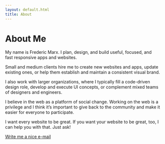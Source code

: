 ```yaml
---
layout: default.html
title: About
---
```


# About Me

My name is Frederic Marx. I plan, design, and build useful, focused, and fast responsive apps and&nbsp;websites.

Small and medium clients hire me to create new websites and apps, update existing ones, or help them establish and maintain a consistent visual brand.

I also work with larger organizations, where I typically fill a code-driven design role, develop and execute UI concepts, or complement mixed teams of designers and engineers.

I believe in the web as a platform of social change. Working on the web is a privilege and I think it’s important to give back to the community and make it easier for everyone to participate.

I want every website to be great. If you want your website to be great, too, I can help you with that. Just ask!

<a href="mailto://hi@fmarx.com" class="btn">Write me a nice e-mail</a>
